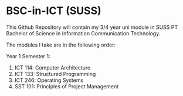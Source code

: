 # BSC-in-ICT (SUSS)

This Github Repository will contain my 3/4 year uni module in SUSS PT Bachelor of Science in Information Communication Technology. 

The modules I take are in the following order:

Year 1 Semester 1:
1. ICT 114: Computer Architecture
2. ICT 133: Structured Programming
3. ICT 246: Operating Systems
4. SST 101: Principles of Project Management


